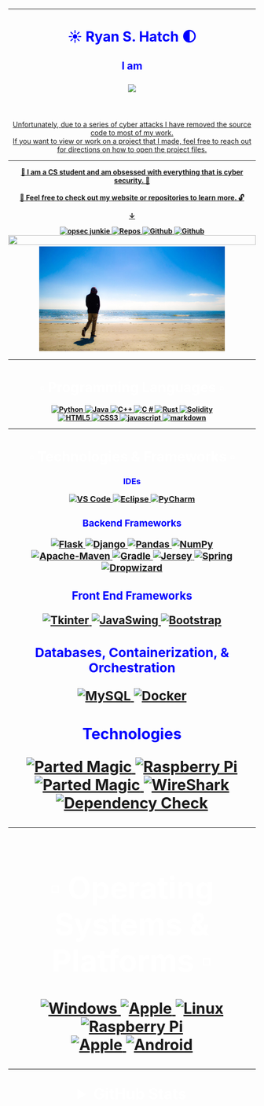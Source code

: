 <!--
****************************************************************************************
Title: README.md                 *******************************************************
Developed by: Ryan Hatch         *******************************************************
Last Updated: Dec 14th 2023      *******************************************************
Version: 2.6                     *******************************************************
****************************************************************************************
-->
<!DOCTYPE html>
<html lang="en">
  <head>
    <meta charset="UTF-8">
    <meta name="viewport" content="width=device-width, initial-scale=1.0">
  </head>
  <body>
    <hr>
    <h1 align="center" style="color: blue;">☀️ Ryan S. Hatch 🌓</h1>
    <h2 align="center" style="color: blue;">I am <p align="center">
        <a href="https://ryanshatch.com">
          <img src="https://readme-typing-svg.demolab.com/?lines=a%20programmer.;a%20data%20analyst.;addicted%20to%20machine learning.;obsessed%20with%20cryptography.;obsessed%20with%20data%20and%20security.;a%20passionate%20blue%20teamer.;a%20versatile%20specialist.%20&font=Fira%20Code&center=true&width=360&height=42&color=89CFF0&vCenter=true&size=18&pause=33">
    </h2>
    <!-- </p><p align="center"> -->
    <br>
    <p align="center">Unfortunately, due to a series of cyber attacks I have removed the source code to most of my work. <br>If you want to view or work on a project that I made, feel free to reach out for directions on how to open the project files. </p>
    <hr>
    <p align="center">
      <!--       <br> -->
      <b>📘 I am a CS student and am obsessed with everything that is cyber security. 📘 <br>
        <br>🔐 Feel free to check out my website or repositories to learn more. 🔓
    </p>
    <div align="center">
      <p>&darr;</p>
      <div>
        <!--     <a href="https://ryanshatch.com/resume"><img src="https://img.shields.io/badge/Resume:_-ryanshatch.me-blue?style=flat-square&logo=Raspberry%20Pi" alt="opsec junkie"></a> -->
        <a href="https://ryanshatch.com">
          <img src="https://img.shields.io/badge/Portfolio:_-ryanshatch.com-blue?style=flat-square&logo=Raspberry%20Pi" alt="opsec junkie">
        </a>
        <a href="https://github.com/ryanshatch/ryanshatch/blob/main/list.md">
          <img src="http://img.shields.io/badge/Projects:_-Organized List-blue?style=flat-square&logo=xbox" alt="Repos">
        </a>
        <a href="https://ryanshatch.com/Flappy-Bird">
          <img src="http://img.shields.io/badge/Sandbox:_-Flappy%20Bird-blue?style=flat-square&logo=Playstation" alt="Github">
        </a>
        <a href=mailto:ryan@rshatch.com>
          <img src="http://img.shields.io/badge/Email:_-Reach%20Out-blue?style=flat-square&logo=Messenger" alt="Github">
        </a>
        <a href="https://ryanshatch.com"></a>
        <img src="https://user-images.githubusercontent.com/73097560/115834477-dbab4500-a447-11eb-908a-139a6edaec5c.gif" style="width: 100%; height: 50%; animation: spin 300s linear infinite;">
        <!--         <style>
          @keyframes spin {
            0% {
              transform: rotate(0deg);
            }
            100% {
              transform: rotate(360deg);
            }
          }
        </style> -->
        <!-- https://user-images.githubusercontent.com/73097560/115834477-dbab4500-a447-11eb-908a-139a6edaec5c.gif -->
        <!--        <h1></h1> -->
        <br>
      </div>
    </div>
    <picture>
      <div style="text-align">
        <div align="center">
          <source media="(prefers-color-scheme: dark)" srcset="https://github.com/ryanshatch/ryanshatch.github.io/blob/main/hhi.jpg">
          <img alt=" " src="https://github.com/ryanshatch/ryanshatch/blob/main/images/hhi.jpg" style="width: 75%; height: 50%;">
        </div>
      </div>
    </picture>
    <hr>
    <!-- <h1></h1> -->
    <h1 align="center" style="color: white;">▫️ Programming Languages ▫️ </h1>
    <p align="center">
      <!--   <h4 align="center">Programming:</h4><p align="center"> -->
      <!-- Back end Languages -->
      <a href="https://github.com/ryanshatch">
        <img src="https://img.shields.io/badge/python-black?style=for-the-badge&logo=python&logoColor=blue" alt="Python">
      </a>
      <a href="https://github.com/ryanshatch">
        <img src="https://img.shields.io/badge/java-black?style=for-the-badge&logo=openjdk&logoColor=blue" alt="Java">
      </a>
      <a href="https://github.com/ryanshatch">
        <img src="https://img.shields.io/badge/c++-black?style=for-the-badge&logo=cplusplus&logoColor=blue" alt="C++">
      </a>
      <a href="https://github.com/ryanshatch">
        <a href="https://github.com/ryanshatch">
          <img src="https://img.shields.io/badge/c%23-%23000000.svg?style=for-the-badge&logo=cplusplus&logoColor=blue" alt="C #">
        </a>
        <a href="https://github.com/imaclone-sol">
          <img src="https://img.shields.io/badge/Rust-black?style=for-the-badge&logo=rust&logoColor=blue" alt="Rust">
        </a>
        <a href="https://github.com/ryanshatch">
          <img src="https://img.shields.io/badge/Solidity-black?style=for-the-badge&logo=solidity&logoColor=blue" alt="Solidity">
        </a>
        <!--       </a> -->
        <br>
        <!--     <h4 align="center">Web Development:</h4><p align="center"> -->
        <!-- Front End Languages -->
        <a href="https://github.com/ryanshatch">
          <img src="https://img.shields.io/badge/html-black?style=for-the-badge&logo=html5&logoColor=white" alt="HTML5">
        </a>
        <a href="https://github.com/ryanshatch">
          <img src="https://img.shields.io/badge/css-black?style=for-the-badge&logo=css3&logoColor=white" alt="CSS3">
        </a>
        <a href="https://github.com/ryanshatch">
          <img src="https://img.shields.io/badge/javascript-black?style=for-the-badge&logo=javascript&logoColor=white" alt="javascript">
        </a>
        <a href="https://github.com/ryanshatch">
          <img src="https://img.shields.io/badge/markdown-%23000000.svg?style=for-the-badge&logo=markdown&logoColor=white" alt="markdown">
        </a>
        <!--   <a href="https://github.com/ryanshatch"><img src="https://img.shields.io/badge/html-black?style=for-the-badge&logo=html" alt="HTML"></a><a href="https://github.com/ryanshatch"><img src="https://img.shields.io/badge/css-black?style=for-the-badge&logo=css" alt="CSS"><a href="https://github.com/ryanshatch">   -->
        <!--   <a href="https://github.com/ryanshatch"><img src="https://img.shields.io/badge/sql-black?style=for-the-badge&logo=mysql" alt="SQL"> -->
      </a>
      <br>
      <hr>
      <!-- <br> -->
      <!-- <h1></h1> -->
    <h1 align="center" style="color: white;">▫️ Technologies & Frameworks ▫️ </h1>
    <p align="center">
    <h3 align="center" style="color: blue;">IDEs <h /3>
        <p align="center">
          <a href="https://github.com/ryanshatch">
            <img src="https://img.shields.io/badge/vscode-black?style=for-the-badge&logo=visual-studio-code&logoColor=blue" alt="VS Code">
          </a>
          </a>
          <a href="https://github.com/ryanshatch">
            <img src="https://img.shields.io/badge/eclipse-black?style=for-the-badge&logo=eclipse&logoColor=blue" alt="Eclipse">
          </a>
          <a href="https://github.com/ryanshatch">
            <img src="https://img.shields.io/badge/pycharm-black?style=for-the-badge&logo=pycharm&logoColor=blue" alt="PyCharm">
          </a>
        <h3 align="center" style="color: blue;">Backend Frameworks <h /3>
            <p align="center">
              <a href="https://github.com/ryanshatch">
                <img src="https://img.shields.io/badge/flask-black?style=for-the-badge&logo=flask&logoColor=blue" alt="Flask">
              </a>
              </a>
              <a href="https://github.com/ryanshatch">
                <img src="https://img.shields.io/badge/django-black?style=for-the-badge&logo=django&logoColor=blue" alt="Django">
              </a>
              </a>
              <a href="https://github.com/ryanshatch">
                <img src="https://img.shields.io/badge/pandas-black?style=for-the-badge&logo=pandas&logoColor=blue" alt="Pandas">
              </a>
              </a>
              <a href="https://github.com/ryanshatch">
                <img src="https://img.shields.io/badge/numpy-black?style=for-the-badge&logo=numpy&logoColor=blue" alt="NumPy">
              </a>
              </a>
              <br>
              <a href="https://github.com/ryanshatch">
                <img src="https://img.shields.io/badge/maven-black?style=for-the-badge&logo=apache-maven&logoColor=white" alt="Apache-Maven">
              </a>
              </a>
              <a href="https://github.com/ryanshatch">
                <img src="https://img.shields.io/badge/Gradle-black?style=for-the-badge&logo=gradle&logoColor=white" alt="Gradle">
              </a>
              </a>
              <a href="https://github.com/ryanshatch">
                <img src="https://img.shields.io/badge/JAX RS-black?style=for-the-badge&logo=apache&logoColor=white" alt="Jersey">
              </a>
              <a href="https://github.com/ryanshatch">
                <img src="https://img.shields.io/badge/spring-black?style=for-the-badge&logo=spring&logoColor=white" alt="Spring">
              </a>
              </a>
              <a href="https://github.com/ryanshatch">
                <img src="https://img.shields.io/badge/Dropwizard-black?style=for-the-badge&logo=openjdk&logoColor=white" alt="Dropwizard">
              </a>
            <h3 align="center" style="color: blue;">Front End Frameworks <h /3>
                <p align="center">
                  <a href="https://github.com/ryanshatch">
                    <img src="https://img.shields.io/badge/Python Tkinter-black?style=for-the-badge&logo=Python&logoColor=blue" alt="Tkinter">
                  </a>
                  <a href="https://github.com/ryanshatch">
                    <img src="https://img.shields.io/badge/Java Swing-black?style=for-the-badge&logo=openjdk&logoColor=blue" alt="JavaSwing">
                  </a>
                  <a href="https://github.com/ryanshatch">
                    <img src="https://img.shields.io/badge/Bootstrap-black?style=for-the-badge&logo=bootstrap&logoColor=blue" alt="Bootstrap">
                  </a>
                <h3 align="center" style="color: blue;">Databases, Containerization, & Orchestration <h /3>
                    <p align="center">
                      <a href="https://github.com/ryanshatch">
                        <img src="https://img.shields.io/badge/sql-black?style=for-the-badge&logo=mysql&logoColor=blue" alt="MySQL">
                        <a href="https://github.com/ryanshatch">
                          <img src="https://img.shields.io/badge/Docker-black?style=for-the-badge&logo=docker&logoColor=blue" alt="Docker">
                        </a>
                      </a>
                    <h3 align="center" style="color: blue;">Technologies <h /3>
                        <p align="center">
                          <a href="https://github.com/ryanshatch">
                            <img src="https://img.shields.io/badge/LLMs & AI-black?style=for-the-badge&logo=OpenAI&logoColor=blue" alt="Parted Magic">
                          </a>
                          <a href="https://github.com/ryanshatch">
                            <img src="https://img.shields.io/badge/raspberry pi-black?style=for-the-badge&logo=raspberry-pi&logoColor=blue" alt="Raspberry Pi">
                          </a>
                          <a href="https://github.com/ryanshatch">
                            <img src="https://img.shields.io/badge/Parted Magic-black?style=for-the-badge&logo=Tor Browser&logoColor=blue" alt="Parted Magic">
                          </a>
                          <a href="https://github.com/ryanshatch">
                            <img src="https://img.shields.io/badge/Wireshark-black?style=for-the-badge&logo=wireshark&logoColor=blue" alt="WireShark">
                          </a>
                          <a href="https://github.com/ryanshatch">
                            <img src="https://img.shields.io/badge/OWASP Dependency Check-black?style=for-the-badge&logo=owasp&logoColor=blue" alt="Dependency Check">
                          </a>
                          <!--           <a href="https://github.com/ryanshatch"><img src="https://img.shields.io/badge/parted-magic-black?style=for-the-badge&logo=partedmagic" alt="Parted Magic"></a></p> -->
                          <br>
                          <hr>
                          <!-- <h1></h1> -->
                        <h1 align="center" style="color: white;">▫️ Operating Systems & Platforms ▫️ </h1>
                        <p align="center">
                          <a href="https://github.com/ryanshatch">
                            <img src="https://img.shields.io/badge/Windows-black?style=for-the-badge&logo=Windows&logoColor=blue" alt="Windows">
                          </a>
                          <a href="https://github.com/ryanshatch">
                            <img src="https://img.shields.io/badge/Mac-black?style=for-the-badge&logo=Apple&logoColor=blue" alt="Apple">
                          </a>
                          <a href="https://github.com/ryanshatch">
                            <img src="https://img.shields.io/badge/linux-black?style=for-the-badge&logo=Linux&logoColor=blue" alt="Linux">
                            <a href="https://github.com/ryanshatch"></a>
                            <a href="https://github.com/ryanshatch">
                              <img src="https://img.shields.io/badge/raspbian-black?style=for-the-badge&logo=raspberry-pi&logoColor=blue" alt="Raspberry Pi">
                            </a>
                            <br>
                            <!--   <a href="https://github.com/ryanshatch"><img src="https://img.shields.io/badge/Ubuntu-black?style=for-the-badge&logo=Ubuntu" alt="Ubuntu"></a><a href="https://github.com/ryanshatch"><img src="https://img.shields.io/badge/Debian-black?style=for-the-badge&logo=Debian" alt="Debian"></a><a href="https://github.com/ryanshatch"><img src="https://img.shields.io/badge/Mint-black?style=for-the-badge&logo=Linux Mint" alt="Linux Mint"></a><a href="https://github.com/ryanshatch"><img src="https://img.shields.io/badge/Fedora-black?style=for-the-badge&logo=Fedora" alt="Fedora"></a><a href="https://github.com/ryanshatch"><img src="https://img.shields.io/badge/Redhat-black?style=for-the-badge&logo=Redhat" alt="Redhat"></a><br> -->
                            <!--   <a href="https://github.com/ryanshatch"><img src="https://img.shields.io/badge/Alpine-black?style=for-the-badge&logo=Alpine-Linux" alt="Alpine Linux"></a> -->
                            <a href="https://github.com/ryanshatch">
                              <img src="https://img.shields.io/badge/Apple-black?style=for-the-badge&logo=Apple&logoColor=white" alt="Apple">
                            </a>
                            <a href="https://github.com/ryanshatch">
                              <img src="https://img.shields.io/badge/Android-black?style=for-the-badge&logo=Android&logoColor=white" alt="Android">
                            </a>
                        </p>
                        <hr>
                        <!--                     <h1></h1> -->
                        <!--                     <br> -->
                        <details>
                          <!-- GitHub Stats -->
                          <summary align="center" style="color: white;">GitHub Stats</summary>
                          <h1></h1>
                          <!-- Profile Details and Commits -->
                          <p align="center">
                            <a href="https://github.com/ryanshatch">
                              <img src="https://github-readme-streak-stats.herokuapp.com/?user=ryanshatch&hide_border=true&card_width=338&theme=github_dark" alt="Streak Stats">
                            </a>
                            <!--     <a href="https://github.com/ryanshatch"><img src="https://github-readme-stats.vercel.app/api/top-langs/?username=ryanshatch&layout=compact&langs_count=13&theme=transparent" alt="Top Languages"></a></p> -->
                          <p align="center">
                            <a href="https://github.com/ryanshatch">
                              <img src="http://github-profile-summary-cards.vercel.app/api/cards/profile-details?username=ryanshatch&theme=github_dark" alt="Profile Details">
                            </a>
                          </p>
                          <!-- Current Streak and Stats -->
                          <p align="center">
                            <a href="https://github.com/ryanshatch">
                              <img src="http://github-profile-summary-cards.vercel.app/api/cards/productive-time?username=ryanshatch&hide_border=true&card_width=338&theme=github_dark&utcOffset=8" alt="Streak Stats">
                            </a>
                            <a href="https://github.com/ryanshatch">
                              <img src="http://github-profile-summary-cards.vercel.app/api/cards/stats?username=ryanshatch&theme=github_dark" alt="Stats">
                            </a>
                          </p>
                          <!-- Top Languages by Repo and Commit -->
                          <p align="center">
                            <a href="https://github.com/ryanshatch">
                              <img src="http://github-profile-summary-cards.vercel.app/api/cards/repos-per-language?username=ryanshatch&langs_count=13&theme=github_dark&exclude_repo=CSS" alt="By Repo">
                            </a>
                            <a href="https://github.com/ryanshatch">
                              <img src="http://github-profile-summary-cards.vercel.app/api/cards/most-commit-language?username=ryanshatch&langs_count=13&theme=github_dark&exclude=CSS" alt="By Commit">
                            </a>
                          </p>
                          <!-- Most Used Languages -->
                          <p align="center">
                            <a href="https://github.com/ryanshatch">
                              <img src="https://github-readme-stats.vercel.app/api/top-langs/?username=ryanshatch&layout=compact&langs_count=10&theme=transparent&exclude_repo=Inventory-Tracker" alt="Top Languages" style="width: 50%; height: 50%">
                            </a>
                            <!-- </p> -->
                            <hr>
                            <picture>
                              <div align="center">
                                <source media="(prefers-color-scheme: dark)" srcset="https://github.com/ryanshatch/Can-You-Even-Triforce/raw/main/1331599477182.jpg" style="width: 100%; height: auto">
                                <img alt=" " src="https://github.com/ryanshatch/Can-You-Even-Triforce/raw/main/1331599477182.jpg" style="width: 200%;">
                              </div>
                            </picture>
                          <h1></h1>
                          <p align="center">
                            <a href="https://github.com/ryanshatch">
                              <img src="https://komarev.com/ghpvc/?username=ryanshatch&color=blue&style=flat" alt="Profile Views">
                            </a>
                          </p>
